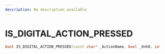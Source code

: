 ```yaml
---
description: No description available 
---
```


# IS_DIGITAL_ACTION_PRESSED

```cpp
bool IS_DIGITAL_ACTION_PRESSED(const char* _ActionName, bool _Unk0, int _Unk1);
```